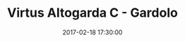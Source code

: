 ---
title: Virtus Altogarda C - Gardolo
date: 2017-02-18 17:30:00
squadra-a: Virtus Altogarda C
punteggio-a: 57
squadra-b: Bc Gardolo
punteggio-b: 65
partite/squadra: under-15-16-17
luogo: SC. ELEM. PERNICI
categoria: under 15
---